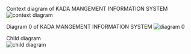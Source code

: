 Context diagram of KADA MANGEMENT INFORMATION SYSTEM 
![context diagram](https://github.com/Elijah0413/TechMedico_Project_SAD_20232024/assets/150232192/96c3c66f-7e7f-49e3-a59f-8182d1b0f1bc)

Diagram 0 of KADA MANGEMENT INFORMATION SYSTEM 
![diagram 0](https://github.com/Elijah0413/TechMedico_Project_SAD_20232024/assets/150232192/63707555-6cd6-4117-8351-8af5b6d840d5)


Child diagram  
![child diagram](https://github.com/Elijah0413/TechMedico_Project_SAD_20232024/assets/150232192/46c12e41-9503-46f2-be57-a1180117968a)



